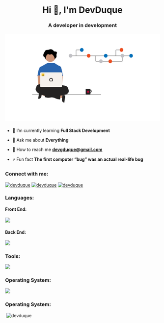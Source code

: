 <h1 align="center">Hi 👋, I'm DevDuque</h1>
<h3 align="center">A developer in development</h3>

<h4 align="center"> <img src="Tech.png" alt="DevDuque" width="800"/> </h4>

- 🌱 I’m currently learning **Full Stack Development**

- 💬 Ask me about **Everything**

- 💼 How to reach me **devgduque@gmail.com**

- ⚡ Fun fact **The first computer “bug” was an actual real-life bug** 

<h3 align="left">Connect with me:</h3>
<p align="left">
<a href="https://www.linkedin.com/in/davihgduque/" target="blank"><img align="center" src="https://skillicons.dev/icons?i=linkedin" alt="devduque" /></a>
<a href="https://instagram.com/devduque" target="blank"><img align="center" src="https://skillicons.dev/icons?i=instagram" alt="devduque" /></a>
<a href="devgduque@gmail.com" target="blank"> <img align="center" src="https://skillicons.dev/icons?i=gmail" alt="devduque" /> </a>
</p>

<h3 align="left">Languages:</h3>

<h4> Front End:</h4>
<img src="https://skillicons.dev/icons?i=html,css,js,ts,react" />
    
<h4> Back End:</h4>
<img src="https://skillicons.dev/icons?i=prisma,nodejs,java,mysql,sqlite" />
    
<h3 align="left">Tools:</h3>
<img src="https://skillicons.dev/icons?i=figma,vscode,idea,postman,github," />
    
<h3 align="left">Operating System:</h3>
<img src="https://skillicons.dev/icons?i=linux,windows," />

<h3 align="left">Operating System:</h3> 
<p>&nbsp;<img align="center" src="https://github-readme-stats.vercel.app/api?username=devduque&show_icons=true&locale=en" alt="devduque" /></p>
